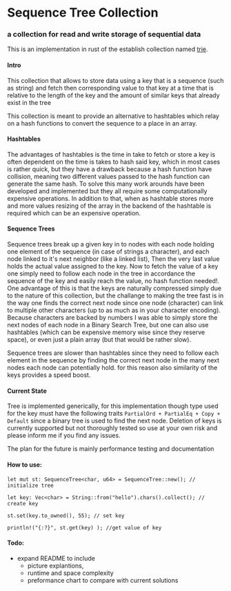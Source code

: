 # Sequence Tree Collection
### a collection for read and write storage of sequential data

This is an implementation in rust of the establish collection named [trie](https://en.wikipedia.org/wiki/Trie#:~:text=In%20computer%20science%2C%20a%20trie,from%20a%20dictionary%20or%20set).

#### Intro
This collection that allows to store data using a key that is a sequence (such as string) and
fetch then corresponding value to that key at a time that is relative to the length of the key and the amount of similar
keys that already exist in the tree

This collection is meant to provide an alternative to hashtables which relay on a hash functions to convert the sequence to
a place in an array.

#### Hashtables
The advantages of hashtables is the time in take to fetch or store a key is often dependent on the time is takes to hash
said key, which in most cases is rather quick, but they have a drawback because a hash function have collision, meaning two different
values passed to the hash function can generate the same hash. To solve this many work arounds have been developed and implemented
but they all require some computationally expensive operations. In addition to that, when as hashtable stores more and more values
resizing of the array in the backend of the hashtable is required which can be an expensive operation.

#### Sequence Trees
Sequence trees break up a given key in to nodes with each node holding one element of the sequence (in case of strings a character),
and each node linked to it's next neighbor (like a linked list), Then the very last value holds the actual value assigned to the key.
Now to fetch the value of a key one simply need to follow each node in the tree in accordance the sequence of the key and easily reach
the value, no hash function needed!. One advantage of this is that the keys are naturally compressed simply due to the nature of this collection,
but the challange to making the tree fast is in the way one finds the correct next node since one node (character) can link to multiple
other characters (up to as much as in your character encoding). Because characters are backed by numbers I was able to simply store the
next nodes of each node in a Binary Search Tree, but one can also use hashtables (which can be expensive memory wise since they reserve space),
or even just a plain array (but that would be rather slow).

Sequence trees are slower than hashtables since they need to follow each element in the sequence by finding the correct
next node in the many next nodes each node can potentially hold. for this reason also similarity of the keys provides a
speed boost.

#### Current State
Tree is implemented generically, for this implementation though type used for the key must have
the following traits `PartialOrd + PartialEq + Copy + Default` since a binary tree is used to find the next
node. Deletion of keys is currently supported but not thoroughly tested so use at your own risk and please
inform me if you find any issues.

The plan for the future is mainly performance testing and documentation

#### How to use:
    
    let mut st: SequenceTree<char, u64> = SequenceTree::new(); // initialize tree
    
    let key: Vec<char> = String::from("hello").chars().collect(); // create key

    st.set(key.to_owned(), 55); // set key

    println!("{:?}", st.get(key) ); //get value of key
    
#### Todo:
- expand README to include 
    - picture explantions, 
    - runtime and space complexity
    - preformance chart to compare with current solutions
